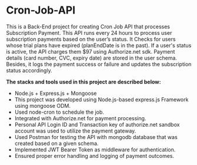 # Cron-Job-API

This is a Back-End project for creating Cron Job API that processes
Subscription Payment. This API runs every 24 hours to process user subscription payments based on the user’s status. It Checks for users whose trial plans have expired (planEndDate is in the past). If a user's status is active, the API charges them $97 using Authorize.net sdk. Payment details (card number, CVC, expiry date) are stored in the user schema. Besides, it logs the payment success or failure and updates the subscription status accordingly.



**The stacks and tools used in this project are described below:**
- Node.js + Express.js + Mongoose
-  This project was developed using Node.js-based express.js Framework using mongoose ODM.
-  Used node-cron to schedule the job.
-  Integrated with Authorize.net for payment processing.
-  Personal API Login ID and Transaction key of authorize.net sandbox account was used to utilize the payment gateway.
-  Used Postman for testing the API with mongodb database that was created based on a given schema.
-  Implemented JWT Bearer Token as middleware for authentication.
-  Ensured proper error handling and logging of payment outcomes.
